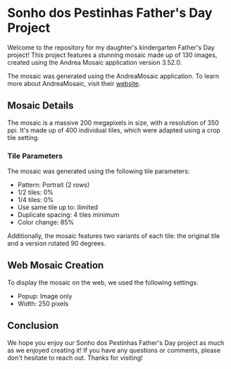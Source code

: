 # Sonho dos Pestinhas Father's Day Project

Welcome to the repository for my daughter's kindergarten Father's Day project! This project features a stunning mosaic made up of 130 images, created using the Andrea Mosaic application version 3.52.0.

The mosaic was generated using the AndreaMosaic application. To learn more about AndreaMosaic, visit their [website](https://www.andreaplanet.com/andreamosaic/).

## Mosaic Details

The mosaic is a massive 200 megapixels in size, with a resolution of 350 ppi. It's made up of 400 individual tiles, which were adapted using a crop tile setting.

### Tile Parameters

The mosaic was generated using the following tile parameters:

- Pattern: Portrait (2 rows)
- 1/2 tiles: 0%
- 1/4 tiles: 0%
- Use same tile up to: ilimited
- Duplicate spacing: 4 tiles minimum
- Color change: 85%

Additionally, the mosaic features two variants of each tile: the original tile and a version rotated 90 degrees.

## Web Mosaic Creation

To display the mosaic on the web, we used the following settings:

- Popup: Image only
- Width: 250 pixels

## Conclusion

We hope you enjoy our Sonho dos Pestinhas Father's Day project as much as we enjoyed creating it! If you have any questions or comments, please don't hesitate to reach out. Thanks for visiting!
